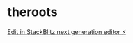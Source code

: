 # theroots

[Edit in StackBlitz next generation editor ⚡️](https://stackblitz.com/~/github.com/barijjj/theroots)